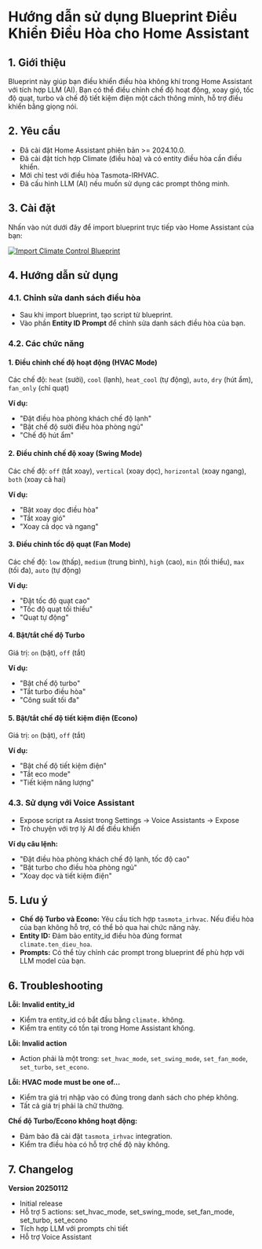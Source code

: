 ﻿# Hướng dẫn sử dụng Blueprint Điều Khiển Điều Hòa cho Home Assistant

## 1. Giới thiệu
Blueprint này giúp bạn điều khiển điều hòa không khí trong Home Assistant với tích hợp LLM (AI). Bạn có thể điều chỉnh chế độ hoạt động, xoay gió, tốc độ quạt, turbo và chế độ tiết kiệm điện một cách thông minh, hỗ trợ điều khiển bằng giọng nói.

## 2. Yêu cầu
- Đã cài đặt Home Assistant phiên bản >= 2024.10.0.
- Đã cài đặt tích hợp Climate (điều hòa) và có entity điều hòa cần điều khiển.
- Mới chỉ test với điều hòa Tasmota-IRHVAC.
- Đã cấu hình LLM (AI) nếu muốn sử dụng các prompt thông minh.

## 3. Cài đặt
Nhấn vào nút dưới đây để import blueprint trực tiếp vào Home Assistant của bạn:

[![Import Climate Control Blueprint](https://my.home-assistant.io/badges/blueprint_import.svg)](https://my.home-assistant.io/redirect/blueprint_import/?blueprint_url=https://raw.githubusercontent.com/smarthomeblack/home-assistant/refs/heads/main/climatecontrol/climate_control.yaml)

## 4. Hướng dẫn sử dụng

### 4.1. Chỉnh sửa danh sách điều hòa
- Sau khi import blueprint, tạo script từ blueprint.
- Vào phần **Entity ID Prompt** để chỉnh sửa danh sách điều hòa của bạn.

### 4.2. Các chức năng

#### **1. Điều chỉnh chế độ hoạt động (HVAC Mode)**
Các chế độ: `heat` (sưởi), `cool` (lạnh), `heat_cool` (tự động), `auto`, `dry` (hút ẩm), `fan_only` (chỉ quạt)

**Ví dụ:**
- "Đặt điều hòa phòng khách chế độ lạnh"
- "Bật chế độ sưởi điều hòa phòng ngủ"
- "Chế độ hút ẩm"

#### **2. Điều chỉnh chế độ xoay (Swing Mode)**
Các chế độ: `off` (tắt xoay), `vertical` (xoay dọc), `horizontal` (xoay ngang), `both` (xoay cả hai)

**Ví dụ:**
- "Bật xoay dọc điều hòa"
- "Tắt xoay gió"
- "Xoay cả dọc và ngang"

#### **3. Điều chỉnh tốc độ quạt (Fan Mode)**
Các chế độ: `low` (thấp), `medium` (trung bình), `high` (cao), `min` (tối thiểu), `max` (tối đa), `auto` (tự động)

**Ví dụ:**
- "Đặt tốc độ quạt cao"
- "Tốc độ quạt tối thiểu"
- "Quạt tự động"

#### **4. Bật/tắt chế độ Turbo**
Giá trị: `on` (bật), `off` (tắt)

**Ví dụ:**
- "Bật chế độ turbo"
- "Tắt turbo điều hòa"
- "Công suất tối đa"

#### **5. Bật/tắt chế độ tiết kiệm điện (Econo)**
Giá trị: `on` (bật), `off` (tắt)

**Ví dụ:**
- "Bật chế độ tiết kiệm điện"
- "Tắt eco mode"
- "Tiết kiệm năng lượng"

### 4.3. Sử dụng với Voice Assistant
- Expose script ra Assist trong Settings → Voice Assistants → Expose
- Trò chuyện với trợ lý AI để điều khiển

**Ví dụ câu lệnh:**
- "Đặt điều hòa phòng khách chế độ lạnh, tốc độ cao"
- "Bật turbo cho điều hòa phòng ngủ"
- "Xoay dọc và tiết kiệm điện"

## 5. Lưu ý

- **Chế độ Turbo và Econo:** Yêu cầu tích hợp `tasmota_irhvac`. Nếu điều hòa của bạn không hỗ trợ, có thể bỏ qua hai chức năng này.
- **Entity ID:** Đảm bảo entity_id điều hòa đúng format `climate.ten_dieu_hoa`.
- **Prompts:** Có thể tùy chỉnh các prompt trong blueprint để phù hợp với LLM model của bạn.

## 6. Troubleshooting

**Lỗi: Invalid entity_id**
- Kiểm tra entity_id có bắt đầu bằng `climate.` không.
- Kiểm tra entity có tồn tại trong Home Assistant không.

**Lỗi: Invalid action**
- Action phải là một trong: `set_hvac_mode`, `set_swing_mode`, `set_fan_mode`, `set_turbo`, `set_econo`.

**Lỗi: HVAC mode must be one of...**
- Kiểm tra giá trị nhập vào có đúng trong danh sách cho phép không.
- Tất cả giá trị phải là chữ thường.

**Chế độ Turbo/Econo không hoạt động:**
- Đảm bảo đã cài đặt `tasmota_irhvac` integration.
- Kiểm tra điều hòa có hỗ trợ chế độ này không.

## 7. Changelog

**Version 20250112**
- Initial release
- Hỗ trợ 5 actions: set_hvac_mode, set_swing_mode, set_fan_mode, set_turbo, set_econo
- Tích hợp LLM với prompts chi tiết
- Hỗ trợ Voice Assistant